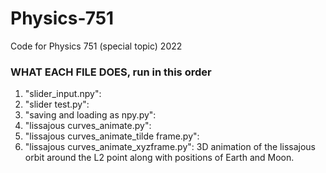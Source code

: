# Physics-751
Code for Physics 751 (special topic) 2022


### WHAT EACH FILE DOES, run in this order

1. "slider_input.npy":
2. "slider test.py":
3. "saving and loading as npy.py":
4. "lissajous curves_animate.py":
5. "lissajous curves_animate_tilde frame.py":
6. "lissajous curves_animate_xyzframe.py": 3D animation of the lissajous orbit around the L2 point along with positions of Earth and Moon. 
